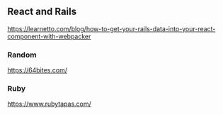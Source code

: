 ## React and Rails
https://learnetto.com/blog/how-to-get-your-rails-data-into-your-react-component-with-webpacker

### Random

https://64bites.com/

### Ruby

https://www.rubytapas.com/
